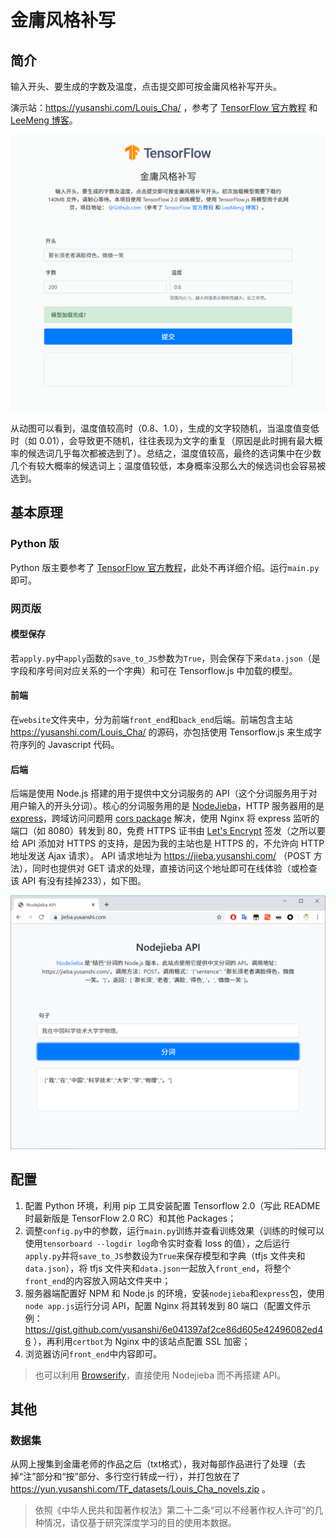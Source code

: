 # 金庸风格补写

## 简介

输入开头、要生成的字数及温度，点击提交即可按金庸风格补写开头。

演示站：https://yusanshi.com/Louis_Cha/ ，参考了 [TensorFlow 官方教程](https://www.tensorflow.org/beta/tutorials/text/text_generation) 和 [LeeMeng 博客](https://leemeng.tw/how-to-generate-interesting-text-with-tensorflow2-and-tensorflow-js.html)。

![1.gif](README.assets/1.gif)

从动图可以看到，温度值较高时（0.8、1.0），生成的文字较随机，当温度值变低时（如 0.01），会导致更不随机，往往表现为文字的重复（原因是此时拥有最大概率的候选词几乎每次都被选到了）。总结之，温度值较高，最终的选词集中在少数几个有较大概率的候选词上；温度值较低，本身概率没那么大的候选词也会容易被选到。

## 基本原理

### Python 版
Python 版主要参考了 [TensorFlow 官方教程](https://www.tensorflow.org/beta/tutorials/text/text_generation)，此处不再详细介绍。运行`main.py`即可。

### 网页版

#### 模型保存

若`apply.py`中`apply`函数的`save_to_JS`参数为`True`，则会保存下来`data.json`（是字段和序号间对应关系的一个字典）和可在 Tensorflow.js 中加载的模型。

#### 前端

在`website`文件夹中，分为前端`front_end`和`back_end`后端。前端包含主站 https://yusanshi.com/Louis_Cha/ 的源码，亦包括使用 Tensorflow.js 来生成字符序列的 Javascript 代码。

#### 后端

后端是使用 Node.js 搭建的用于提供中文分词服务的 API（这个分词服务用于对用户输入的开头分词）。核心的分词服务用的是 [NodeJieba](https://www.npmjs.com/package/nodejieba)，HTTP 服务器用的是 [express](https://www.npmjs.com/package/express)，跨域访问问题用 [cors package](https://www.npmjs.com/package/cors) 解决，使用 Nginx 将 express 监听的端口（如 8080）转发到 80，免费 HTTPS 证书由 [Let's Encrypt](https://letsencrypt.org/) 签发（之所以要给 API 添加对 HTTPS 的支持，是因为我的主站也是 HTTPS 的，不允许向 HTTP 地址发送 Ajax 请求）。 API 请求地址为 https://jieba.yusanshi.com/ （POST 方法），同时也提供对 GET 请求的处理，直接访问这个地址即可在线体验（或检查该 API 有没有挂掉233），如下图。

![image-20191110095839531](README.assets/image-20191110095839531.png)



## 配置

1. 配置 Python 环境，利用 pip 工具安装配置 Tensorflow 2.0（写此 README 时最新版是 TensorFlow 2.0 RC）和其他 Packages；
2. 调整`config.py`中的参数，运行`main.py`训练并查看训练效果（训练的时候可以使用`tensorboard --logdir log`命令实时查看 loss 的值），之后运行`apply.py`并将`save_to_JS`参数设为`True`来保存模型和字典（tfjs 文件夹和`data.json`），将 tfjs 文件夹和`data.json`一起放入`front_end`，将整个`front_end`的内容放入网站文件夹中；
3. 服务器端配置好 NPM 和 Node.js 的环境，安装`nodejieba`和`express`包，使用`node app.js`运行分词 API，配置 Nginx 将其转发到 80 端口（配置文件示例：https://gist.github.com/yusanshi/6e041397af2ce86d605e42496082ed46 ），再利用`certbot`为 Nginx 中的该站点配置 SSL 加密；
4. 浏览器访问`front_end`中内容即可。

> 也可以利用 [Browserify](http://browserify.org/)，直接使用 Nodejieba 而不再搭建 API。

## 其他

### 数据集

从网上搜集到金庸老师的作品之后（txt格式），我对每部作品进行了处理（去掉“注”部分和“按”部分、多行空行转成一行），并打包放在了 https://yun.yusanshi.com/TF_datasets/Louis_Cha_novels.zip 。

> 依照《中华人民共和国著作权法》第二十二条“可以不经著作权人许可”的几种情况，请仅基于研究深度学习的目的使用本数据。

